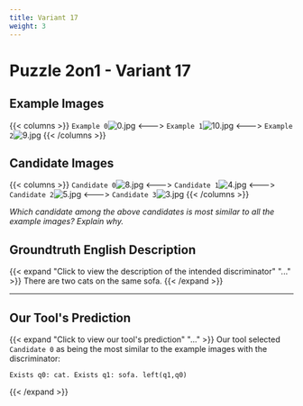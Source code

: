 ```yaml
---
title: Variant 17
weight: 3
---
```


# Puzzle 2on1 - Variant 17

## Example Images
{{< columns >}}
`Example 0`![0.jpg](/natscene_data/images/0.jpg)
<--->
`Example 1`![10.jpg](/natscene_data/images/10.jpg)
<--->
`Example 2`![9.jpg](/natscene_data/images/9.jpg)
{{< /columns >}}

## Candidate Images
{{< columns >}}
`Candidate 0`![8.jpg](/natscene_data/images/8.jpg)
<--->
`Candidate 1`![4.jpg](/natscene_data/images/4.jpg)
<--->
`Candidate 2`![5.jpg](/natscene_data/images/5.jpg)
<--->
`Candidate 3`![3.jpg](/natscene_data/images/3.jpg)
{{< /columns >}}

*Which candidate among the above candidates is most similar to all the example images? Explain why.*

## Groundtruth English Description

{{< expand "Click to view the description of the intended discriminator" "..." >}}
There are two cats on the same sofa.
{{< /expand >}}

---



## Our Tool's Prediction

{{< expand "Click to view our tool's prediction" "..." >}}
Our tool selected `Candidate 0` as being the most similar to the example images with the discriminator:
```plaintext
Exists q0: cat. Exists q1: sofa. left(q1,q0)
```
{{< /expand >}}
